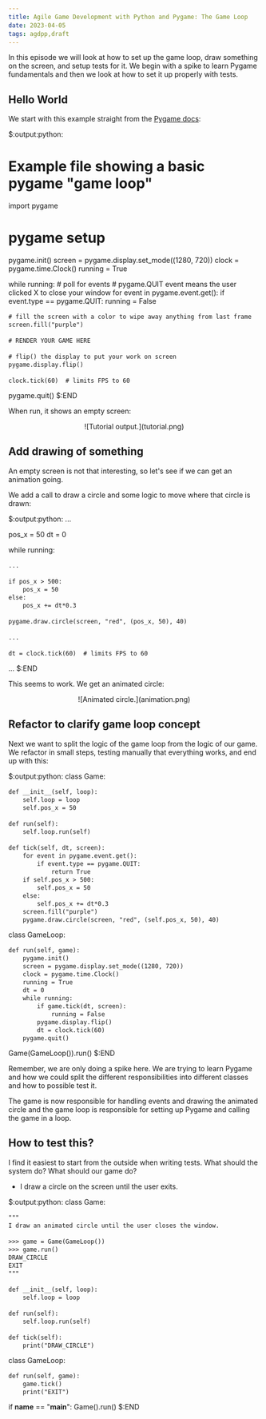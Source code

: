 ```yaml
---
title: Agile Game Development with Python and Pygame: The Game Loop
date: 2023-04-05
tags: agdpp,draft
---
```


In this episode we will look at how to set up the game loop, draw something on
the screen, and setup tests for it. We begin with a spike to learn Pygame
fundamentals and then we look at how to set it up properly with tests.

## Hello World

We start with this example straight from the [Pygame
docs](https://www.pygame.org/docs/):

$:output:python:
# Example file showing a basic pygame "game loop"
import pygame

# pygame setup
pygame.init()
screen = pygame.display.set_mode((1280, 720))
clock = pygame.time.Clock()
running = True

while running:
    # poll for events
    # pygame.QUIT event means the user clicked X to close your window
    for event in pygame.event.get():
        if event.type == pygame.QUIT:
            running = False

    # fill the screen with a color to wipe away anything from last frame
    screen.fill("purple")

    # RENDER YOUR GAME HERE

    # flip() the display to put your work on screen
    pygame.display.flip()

    clock.tick(60)  # limits FPS to 60

pygame.quit()
$:END

When run, it shows an empty screen:

<center>
![Tutorial output.](tutorial.png)
</center>

## Add drawing of something

An empty screen is not that interesting, so let's see if we can get an
animation going.

We add a call to draw a circle and some logic to move where that circle is
drawn:

$:output:python:
...

pos_x = 50
dt = 0

while running:

    ...

    if pos_x > 500:
        pos_x = 50
    else:
        pos_x += dt*0.3

    pygame.draw.circle(screen, "red", (pos_x, 50), 40)

    ...

    dt = clock.tick(60)  # limits FPS to 60

...
$:END

This seems to work. We get an animated circle:

<center>
![Animated circle.](animation.png)
</center>

## Refactor to clarify game loop concept

Next we want to split the logic of the game loop from the logic of our game. We
refactor in small steps, testing manually that everything works, and end up
with this:

$:output:python:
class Game:

    def __init__(self, loop):
        self.loop = loop
        self.pos_x = 50

    def run(self):
        self.loop.run(self)

    def tick(self, dt, screen):
        for event in pygame.event.get():
            if event.type == pygame.QUIT:
                return True
        if self.pos_x > 500:
            self.pos_x = 50
        else:
            self.pos_x += dt*0.3
        screen.fill("purple")
        pygame.draw.circle(screen, "red", (self.pos_x, 50), 40)

class GameLoop:

    def run(self, game):
        pygame.init()
        screen = pygame.display.set_mode((1280, 720))
        clock = pygame.time.Clock()
        running = True
        dt = 0
        while running:
            if game.tick(dt, screen):
                running = False
            pygame.display.flip()
            dt = clock.tick(60)
        pygame.quit()

Game(GameLoop()).run()
$:END

Remember, we are only doing a spike here. We are trying to learn Pygame and how
we could split the different responsibilities into different classes and how to
possible test it.

The game is now responsible for handling events and drawing the animated circle
and the game loop is responsible for setting up Pygame and calling the game in
a loop.

## How to test this?

I find it easiest to start from the outside when writing tests. What should the
system do? What should our game do?

* I draw a circle on the screen until the user exits.

$:output:python:
class Game:

    """
    I draw an animated circle until the user closes the window.

    >>> game = Game(GameLoop())
    >>> game.run()
    DRAW_CIRCLE
    EXIT
    """

    def __init__(self, loop):
        self.loop = loop

    def run(self):
        self.loop.run(self)

    def tick(self):
        print("DRAW_CIRCLE")

class GameLoop:

    def run(self, game):
        game.tick()
        print("EXIT")

if __name__ == "__main__":
    Game().run()
$:END
